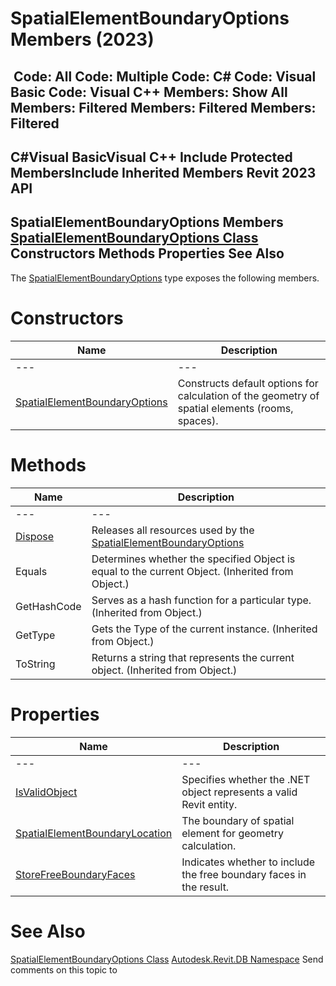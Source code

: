 # SpatialElementBoundaryOptions Members (2023)

﻿
 Code: All Code: Multiple Code: C# Code: Visual Basic Code: Visual C++  Members: Show All Members: Filtered Members: Filtered Members: Filtered   
---  
C#Visual BasicVisual C++
Include Protected MembersInclude Inherited Members
Revit 2023 API  
---  
SpatialElementBoundaryOptions Members  
[SpatialElementBoundaryOptions Class](ee293124-138d-142d-9ced-9695bc8b8c2e.md "SpatialElementBoundaryOptions Class") Constructors Methods Properties See Also  
---  
The [SpatialElementBoundaryOptions](ee293124-138d-142d-9ced-9695bc8b8c2e.md "SpatialElementBoundaryOptions Class") type exposes the following members.
# Constructors
| Name | Description |
| --- | --- |
| --- | --- | --- |
| [SpatialElementBoundaryOptions](0dacfb30-85f5-3eb4-d7e6-7e81dc54c7a1.md "SpatialElementBoundaryOptions Constructor") | Constructs default options for calculation of the geometry of spatial elements (rooms, spaces). |

# Methods
| Name | Description |
| --- | --- |
| --- | --- | --- |
| [Dispose](6e6b9488-0738-3f73-6def-43442b067428.md "Dispose Method") | Releases all resources used by the [SpatialElementBoundaryOptions](ee293124-138d-142d-9ced-9695bc8b8c2e.md "SpatialElementBoundaryOptions Class") |
| Equals | Determines whether the specified Object is equal to the current Object. (Inherited from Object.) |
| GetHashCode | Serves as a hash function for a particular type.  (Inherited from Object.) |
| GetType | Gets the Type of the current instance. (Inherited from Object.) |
| ToString | Returns a string that represents the current object. (Inherited from Object.) |

# Properties
| Name | Description |
| --- | --- |
| --- | --- | --- |
| [IsValidObject](b84968c1-7eed-0b11-8391-37e8c674d263.md "IsValidObject Property") | Specifies whether the .NET object represents a valid Revit entity. |
| [SpatialElementBoundaryLocation](47e2311e-a363-7c6f-560d-cd7033251bbf.md "SpatialElementBoundaryLocation Property") | The boundary of spatial element for geometry calculation. |
| [StoreFreeBoundaryFaces](376cfb45-7000-a074-9867-bb720f3db84d.md "StoreFreeBoundaryFaces Property") | Indicates whether to include the free boundary faces in the result. |

# See Also
[SpatialElementBoundaryOptions Class](ee293124-138d-142d-9ced-9695bc8b8c2e.md "SpatialElementBoundaryOptions Class")
[Autodesk.Revit.DB Namespace](87546ba7-461b-c646-cbb1-2cb8f5bff8b2.md "Autodesk.Revit.DB Namespace")
Send comments on this topic to 